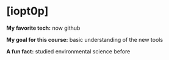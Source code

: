 # [iopt0p]

**My favorite tech:** now github

**My goal for this course:** basic understanding of the new tools

**A fun fact:** studied environmental science before
